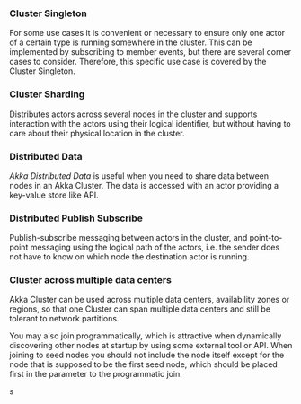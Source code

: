 <!--- #cluster-singleton --->
### Cluster Singleton

For some use cases it is convenient or necessary to ensure only one 
actor of a certain type is running somewhere in the cluster.
This can be implemented by subscribing to member events, but there are several corner
cases to consider. Therefore, this specific use case is covered by the Cluster Singleton.

<!--- #cluster-singleton --->

<!--- #cluster-sharding --->
### Cluster Sharding

Distributes actors across several nodes in the cluster and supports interaction
with the actors using their logical identifier, but without having to care about
their physical location in the cluster.

<!--- #cluster-sharding --->

<!--- #cluster-ddata --->
### Distributed Data

*Akka Distributed Data* is useful when you need to share data between nodes in an
Akka Cluster. The data is accessed with an actor providing a key-value store like API.

<!--- #cluster-ddata --->
 
<!--- #cluster-pubsub --->
### Distributed Publish Subscribe

Publish-subscribe messaging between actors in the cluster, and point-to-point messaging
using the logical path of the actors, i.e. the sender does not have to know on which
node the destination actor is running.

<!--- #cluster-pubsub --->

<!--- #cluster-multidc --->
### Cluster across multiple data centers

Akka Cluster can be used across multiple data centers, availability zones or regions,
so that one Cluster can span multiple data centers and still be tolerant to network partitions.

<!--- #cluster-multidc --->

<!--- #join-seeds-programmatic --->
You may also join programmatically, which is attractive when dynamically discovering other nodes
at startup by using some external tool or API. When joining to seed nodes you should not include
the node itself except for the node that is supposed to be the first seed node, which should be
placed first in the parameter to the programmatic join.
<!--- #join-seeds-programmatic --->
s